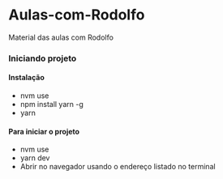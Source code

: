 # Aulas-com-Rodolfo
Material das aulas com Rodolfo

### Iniciando projeto

#### Instalação
* nvm use
* npm install yarn -g
* yarn

#### Para iniciar o projeto
* nvm use
* yarn dev
* Abrir no navegador usando o endereço listado no terminal
